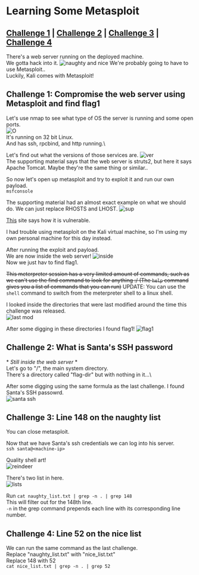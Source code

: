 # Learning Some Metasploit

## [Challenge 1](#challenge-1-compromise-the-web-server-using-metasploit-and-find-flag1) | [Challenge 2](#challenge-2-what-is-santas-ssh-password) | [Challenge 3](#challenge-3-line-148-on-the-naughty-list) | [Challenge 4](#challenge-4-line-52-on-the-nice-list)

There's a web server running on the deployed machine.\
We gotta hack into it.
![naughty and nice](https://i.imgur.com/3QrByD7.png)
We're probably going to have to use Metasploit..\
Luckily, Kali comes with Metasploit!

## Challenge 1: Compromise the web server using Metasploit and find flag1

Let's use nmap to see what type of OS the server is running and some open ports.\
![O](https://i.imgur.com/bf5jJLX.png)\
It's running on 32 bit Linux.\
And has ssh, rpcbind, and http running.\

Let's find out what the versions of those services are.
![ver](https://i.imgur.com/YyBWs5j.png)\
The supporting material says that the web server is struts2, but here it says Apache Tomcat. Maybe they're the same thing or similar..

So now let's open up metasploit and try to exploit it and run our own payload.\
`msfconsole`

The supporting material had an almost exact example on what we should do. We can just replace RHOSTS and LHOST.
![sup](https://blog.tryhackme.com/content/images/2019/12/Screenshot-from-2019-12-09-21-07-23.png)

[This](https://www.rapid7.com/db/modules/exploit/multi/http/struts2_content_type_ognl) site says how it is vulnerable.

I had trouble using metasploit on the Kali virtual machine, so I'm using my own personal machine for this day instead.

After running the exploit and payload.\
We are now inside the web server!
![inside](https://i.imgur.com/gqiXrqF.png)\
Now we just hav to find flag1.

~~This meterpreter session has a very limited amount of commands, such as we can't use the find command to look for anything :/ (The `help` command gives you a list of commands that you can run)~~ UPDATE: You can use the `shell` command to switch from the meterpreter shell to a linux shell.

I looked inside the directories that were last modified around the time this challenge was released.\
![last mod](https://i.imgur.com/0o5JJdw.png)

After some digging in these directories I found flag1!
![flag1](https://i.imgur.com/o4FhAk2.png)

## Challenge 2: What is Santa's SSH password

\* *Still inside the web server* *  
Let's go to "/", the main system directory.\
There's a directory called "flag-dir" but with nothing in it...\

After some digging using the same formula as the last challenge. I found Santa's SSH passowrd.\
![santa ssh](https://i.imgur.com/d2Py5ST.png)

## Challenge 3: Line 148 on the naughty list

You can close metasploit.

Now that we have Santa's ssh credentials we can log into his server.\
`ssh santa@<machine-ip>`

Quality shell art!\
![reindeer](https://i.imgur.com/1wSOaMq.png)

There's two list in here.\
![lists](https://i.imgur.com/E0qtU8t.png)

Run `cat naughty_list.txt | grep -n . | grep 148`\
This will filter out for the 148th line.\
`-n` in the grep command prepends each line with its corresponding line number.

## Challenge 4: Line 52 on the nice list

We can run the same command as the last challenge.\
Replace "naughty_list.txt" with "nice_list.txt"\
Replace 148 with 52\
`cat nice_list.txt | grep -n . | grep 52`
